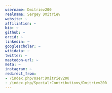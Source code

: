```yaml
---
username: Dmitriev200
realname: Sergey Dmitriev
website: ~
affiliation: ~
bio: ~
github: ~
orcid: ~
linkedin: ~
googlescholar: ~
wikidata: ~
twitter: ~
mastodon-url: ~
meta: ~
instagram: ~
redirect_from:
- /index.php/User:Dmitriev200
- /index.php/Special:Contributions/Dmitriev200
---
```

